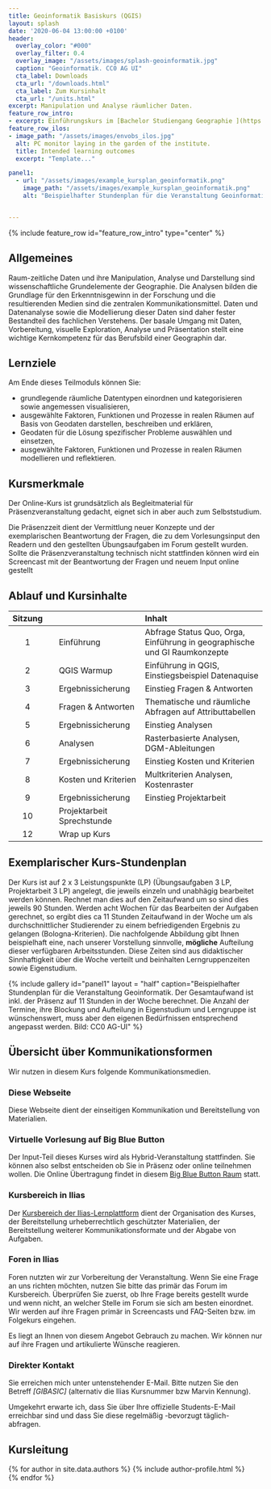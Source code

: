 ```yaml
---
title: Geoinformatik Basiskurs (QGIS)
layout: splash
date: '2020-06-04 13:00:00 +0100'
header:
  overlay_color: "#000"
  overlay_filter: 0.4
  overlay_image: "/assets/images/splash-geoinformatik.jpg"
  caption: "Geoinformatik. CC0 AG UI"
  cta_label: Downloads
  cta_url: "/downloads.html"
  cta_label: Zum Kursinhalt
  cta_url: "/units.html"
excerpt: Manipulation und Analyse räumlicher Daten.
feature_row_intro:
- excerpt: Einführungskurs im [Bachelor Studiengang Geographie ](https://www.uni-marburg.de/de/studium/studienangebot/bachelor/geographiebsc){:target="_blank"} an der Philipps Universität Marburg
feature_row_ilos:
- image_path: "/assets/images/envobs_ilos.jpg"
  alt: PC monitor laying in the garden of the institute.
  title: Intended learning outcomes
  excerpt: "Template..."

panel1:  
  - url: "/assets/images/example_kursplan_geoinformatik.png"
    image_path: "/assets/images/example_kursplan_geoinformatik.png"
    alt: "Beispielhafter Stundenplan für die Veranstaltung Geoinformatik. Der Gesamtaufwand ist inkl. der Präsenz auf 11 Stunden in der Woche berechnet. Die Termin, Blockung und Aufteilung in Eigenstudium und Lerngruppeist wünschenswert muss aber den eigenen Bedüfrnissen angepasst werden."  


---
```


{% include feature_row id="feature_row_intro" type="center" %}



## Allgemeines
Raum-zeitliche Daten und ihre Manipulation, Analyse und Darstellung sind wissenschaftliche Grundelemente der Geographie. Die Analysen bilden die Grundlage für den Erkenntnisgewinn in der Forschung und die resultierenden Medien sind die zentralen  Kommunikationsmittel. Daten und Datenanalyse sowie die Modellierung dieser Daten sind daher  fester Bestandteil des fachlichen Verstehens. Der basale Umgang mit Daten, Vorbereitung, visuelle Exploration, Analyse und Präsentation stellt eine wichtige Kernkompetenz für das Berufsbild einer Geographin dar.

## Lernziele
Am Ende dieses Teilmoduls können Sie:
* grundlegende räumliche Datentypen einordnen und kategorisieren sowie angemessen visualisieren,
* ausgewählte Faktoren, Funktionen und Prozesse in realen Räumen auf Basis von Geodaten darstellen, beschreiben und erklären,
* Geodaten für die Lösung spezifischer Probleme auswählen und einsetzen,
* ausgewählte Faktoren, Funktionen und Prozesse in realen Räumen modellieren und reflektieren.


## Kursmerkmale
Der Online-Kurs ist grundsätzlich als Begleitmaterial für Präsenzveranstaltung gedacht, eignet sich in aber auch zum Selbststudium.

Die Präsenzzeit dient der Vermittlung neuer Konzepte und der exemplarischen Beantwortung der Fragen, die zu dem Vorlesungsinput den Readern und  den gestellten Übungsaufgaben im Forum gestellt wurden. Sollte die Präsenzveranstaltung technisch nicht stattfinden können wird ein Screencast mit der Beantwortung der Fragen und neuem Input online gestellt



## Ablauf und Kursinhalte

| Sitzung | |  | Inhalt |
|:-------:|:--------:|:---------|:---------|
| 1 |   | Einführung | Abfrage Status Quo, Orga, Einführung in geographische und GI Raumkonzepte |
| 2 |   | QGIS Warmup |  Einführung in QGIS, Einstiegsbeispiel Datenaquise  |
| 3 |   | Ergebnissicherung | Einstieg Fragen & Antworten|
| 4 |   | Fragen & Antworten |  Thematische und räumliche Abfragen auf Attributtabellen |
| 5 |   | Ergebnissicherung  | Einstieg Analysen|
| 6 |   | Analysen | Rasterbasierte Analysen, DGM-Ableitungen  |
| 7 |   | Ergebnissicherung | Einstieg Kosten und Kriterien|
| 8 |   | Kosten und Kriterien | Multkriterien Analysen, Kostenraster  |
| 9 |   | Ergebnissicherung | Einstieg Projektarbeit|
| 10 |   | Projektarbeit Sprechstunde |   |
| 12 |   | Wrap up Kurs |   |


## Exemplarischer Kurs-Stundenplan

Der Kurs ist  auf 2 x 3 Leistungspunkte (LP) (Übungsaufgaben 3 LP, Projektarbeit 3 LP) angelegt, die jeweils einzeln und unabhägig bearbeitet werden können. Rechnet man dies auf den Zeitaufwand um so sind dies jeweils 90 Stunden. Werden acht Wochen für das Bearbeiten der Aufgaben gerechnet, so ergibt dies ca 11 Stunden Zeitaufwand in der Woche um als durchschnittlicher Studierender zu einem befriedigenden Ergebnis zu gelangen (Bologna-Kriterien). Die nachfolgende Abbildung gibt Ihnen beispielhaft eine, nach unserer Vorstellung sinnvolle, **mögliche** Aufteilung dieser verfügbaren Arbeitsstunden. Diese Zeiten sind aus didaktischer Sinnhaftigkeit über die Woche verteilt und beinhalten Lerngruppenzeiten sowie Eigenstudium.


{% include gallery id="panel1"   layout = "half"      caption="Beispielhafter Stundenplan für die Veranstaltung Geoinformatik. Der Gesamtaufwand ist inkl. der Präsenz auf 11 Stunden in der Woche berechnet. Die Anzahl der Termine, ihre Blockung und Aufteilung in Eigenstudium und Lerngruppe ist wünschenswert, muss aber den eigenen Bedürfnissen entsprechend angepasst werden. Bild: CC0 AG-UI"
%}

## Übersicht über Kommunikationsformen

Wir nutzen in diesem Kurs folgende Kommunikationsmedien.

### Diese Webseite
Diese Webseite dient der einseitigen Kommunikation und Bereitstellung von Materialien.

### Virtuelle Vorlesung auf Big Blue Button
Der Input-Teil dieses Kurses wird als Hybrid-Veranstaltung stattfinden. Sie können also selbst entscheiden ob Sie in Präsenz oder online teilnehmen wollen. Die Online Übertragung findet in diesem [Big Blue Button Raum](https://webconf.hrz.uni-marburg.de/b/ali-tnd-wdq-un0) statt.

### Kursbereich in Ilias
Der [Kursbereich der Ilias-Lernplattform](https://ilias.uni-marburg.de/ilias.php?ref_id=3029199&cmd=infoScreen&cmdClass=ilrepositorygui&cmdNode=z9&baseClass=ilRepositoryGUI) dient der Organisation des Kurses, der Bereitstellung urheberrechtlich geschützter Materialien, der Bereitstellung weiterer Kommunikationsformate und der Abgabe von Aufgaben.

### Foren in Ilias
Foren nutzten wir zur Vorbereitung der Veranstaltung. Wenn Sie eine Frage an uns richten möchten, nutzen Sie bitte das primär das Forum im Kursbereich. Überprüfen Sie zuerst, ob Ihre Frage bereits gestellt wurde und wenn nicht, an welcher Stelle im Forum sie sich am besten einordnet. Wir werden auf ihre Fragen primär in Screencasts und FAQ-Seiten bzw. im Folgekurs eingehen.

Es liegt an Ihnen von diesem Angebot Gebrauch zu machen. Wir können nur auf ihre Fragen und artikulierte Wünsche reagieren.

### Direkter Kontakt
Sie erreichen mich unter untenstehender E-Mail. Bitte nutzen Sie den Betreff *[GIBASIC]* (alternativ die Ilias Kursnummer bzw Marvin Kennung).

Umgekehrt erwarte ich, dass Sie über Ihre offizielle Students-E-Mail erreichbar sind und dass Sie diese regelmäßig -bevorzugt täglich- abfragen.



## Kursleitung


{% for author in site.data.authors %}
  {% include author-profile.html %}
 <br />
{% endfor %}
